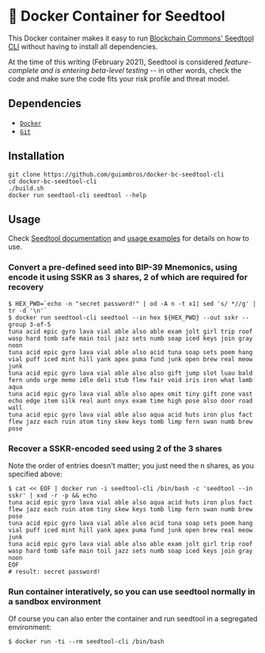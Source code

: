 # 🌱 Docker Container for Seedtool

This Docker container makes it easy to run [Blockchain Commons' Seedtool CLI](https://github.com/BlockchainCommons/bc-seedtool-cli) without having to install all dependencies.

At the time of this writing (February 2021), Seedtool is considered *feature-complete and is entering beta-level testing* -- in other words, check the code and make sure the code fits your risk profile and threat model.


## Dependencies

* [`Docker`](http://docker.io/)
* [`Git`](https://git-scm.com/book/en/v2/Getting-Started-Installing-Git)


## Installation

```
git clone https://github.com/guiambros/docker-bc-seedtool-cli
cd docker-bc-seedtool-cli
./build.sh
docker run seedtool-cli seedtool --help
```

## Usage

Check [Seedtool documentation](https://github.com/BlockchainCommons/bc-seedtool-cli/blob/master/Docs/MANUAL.md) and [usage examples](https://github.com/BlockchainCommons/bc-seedtool-cli/blob/master/Docs/Usage.md) for details on how to use. 


### Convert a pre-defined seed into BIP-39 Mnemonics, using encode it using SSKR as 3 shares, 2 of which are required for recovery

```
$ HEX_PWD=`echo -n "secret password!" | od -A n -t x1| sed 's/ *//g' | tr -d '\n'`
$ docker run seedtool-cli seedtool --in hex ${HEX_PWD} --out sskr --group 3-of-5
tuna acid epic gyro lava vial able also able exam jolt girl trip roof wasp hard tomb safe main toil jazz sets numb soap iced keys join gray noon
tuna acid epic gyro lava vial able also acid tuna soap sets poem hang vial puff iced mint hill yank apex puma fund junk open brew real meow junk
tuna acid epic gyro lava vial able also also gift jump slot luau bald fern undo urge memo idle deli stub flew fair void iris iron what lamb aqua
tuna acid epic gyro lava vial able also apex omit tiny gift zone vast echo edge item silk real aunt onyx exam time high pose also door road wall
tuna acid epic gyro lava vial able also aqua acid huts iron plus fact flew jazz each ruin atom tiny skew keys tomb limp fern swan numb brew pose
```

### Recover a SSKR-encoded seed using 2 of the 3 shares

Note the order of entries doesn't matter; you just need the n shares, as you specified above:

```
$ cat << EOF | docker run -i seedtool-cli /bin/bash -c 'seedtool --in sskr' | xxd -r -p && echo
tuna acid epic gyro lava vial able also aqua acid huts iron plus fact flew jazz each ruin atom tiny skew keys tomb limp fern swan numb brew pose
tuna acid epic gyro lava vial able also acid tuna soap sets poem hang vial puff iced mint hill yank apex puma fund junk open brew real meow junk
tuna acid epic gyro lava vial able also able exam jolt girl trip roof wasp hard tomb safe main toil jazz sets numb soap iced keys join gray noon
EOF
# result: secret password!
```

### Run container interatively, so you can use seedtool normally in a sandbox environment

Of course you can also enter the container and run seedtool in a segregated environment:

```
$ docker run -ti --rm seedtool-cli /bin/bash
```

